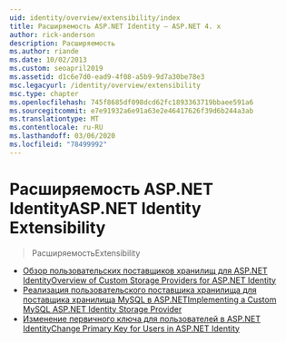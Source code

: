 ```yaml
---
uid: identity/overview/extensibility/index
title: Расширяемость ASP.NET Identity — ASP.NET 4. x
author: rick-anderson
description: Расширяемость
ms.author: riande
ms.date: 10/02/2013
ms.custom: seoapril2019
ms.assetid: d1c6e7d0-ead9-4f08-a5b9-9d7a30be78e3
msc.legacyurl: /identity/overview/extensibility
msc.type: chapter
ms.openlocfilehash: 745f8685df098dcd62fc1893363719bbaee591a6
ms.sourcegitcommit: e7e91932a6e91a63e2e46417626f39d6b244a3ab
ms.translationtype: MT
ms.contentlocale: ru-RU
ms.lasthandoff: 03/06/2020
ms.locfileid: "78499992"
---
```

# <a name="aspnet-identity-extensibility"></a><span data-ttu-id="92458-103">Расширяемость ASP.NET Identity</span><span class="sxs-lookup"><span data-stu-id="92458-103">ASP.NET Identity Extensibility</span></span>

> <span data-ttu-id="92458-104">Расширяемость</span><span class="sxs-lookup"><span data-stu-id="92458-104">Extensibility</span></span>

- [<span data-ttu-id="92458-105">Обзор пользовательских поставщиков хранилищ для ASP.NET Identity</span><span class="sxs-lookup"><span data-stu-id="92458-105">Overview of Custom Storage Providers for ASP.NET Identity</span></span>](overview-of-custom-storage-providers-for-aspnet-identity.md)
- [<span data-ttu-id="92458-106">Реализация пользовательского поставщика хранилища для поставщика хранилища MySQL в ASP.NET</span><span class="sxs-lookup"><span data-stu-id="92458-106">Implementing a Custom MySQL ASP.NET Identity Storage Provider</span></span>](implementing-a-custom-mysql-aspnet-identity-storage-provider.md)
- [<span data-ttu-id="92458-107">Изменение первичного ключа для пользователей в ASP.NET Identity</span><span class="sxs-lookup"><span data-stu-id="92458-107">Change Primary Key for Users in ASP.NET Identity</span></span>](change-primary-key-for-users-in-aspnet-identity.md)
